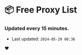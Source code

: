# :package: Free Proxy List
### Updated every 15 minutes.

- Last updated: `2024-05-29 08:36`

:heart:
